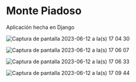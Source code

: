 # Monte Piadoso

Aplicación hecha en Django

![Captura de pantalla 2023-06-12 a la(s) 17 04 30](https://github.com/Jazperist/project_monte/assets/39943709/35228c66-dc13-46f8-8c51-7ce3305bd0bd)


![Captura de pantalla 2023-06-12 a la(s) 17 06 07](https://github.com/Jazperist/project_monte/assets/39943709/11170e08-d8e4-4a6c-9e8a-a3227adba45d)

![Captura de pantalla 2023-06-12 a la(s) 17 06 33](https://github.com/Jazperist/project_monte/assets/39943709/676cfd05-4761-4680-9cc6-bc56a13c50e7)

![Captura de pantalla 2023-06-12 a la(s) 17 09 44](https://github.com/Jazperist/project_monte/assets/39943709/ac0fabdf-801a-4bd4-aea4-4ee482072c57)
